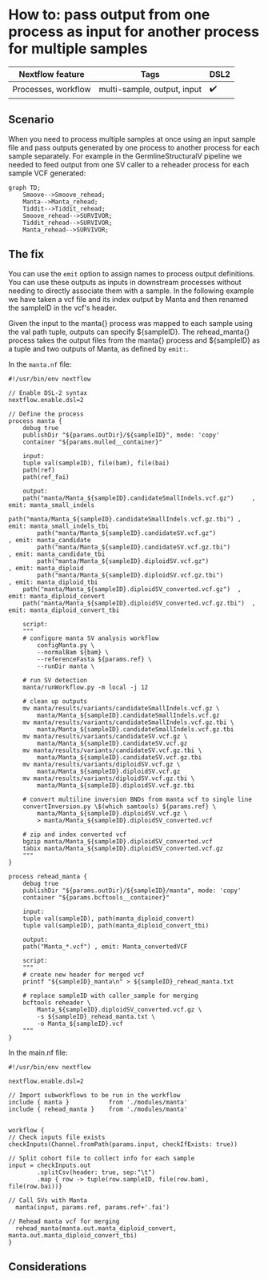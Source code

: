 # How to: pass output from one process as input for another process for multiple samples

|Nextflow feature     |Tags                                   |DSL2             |
|---------------------|---------------------------------------|-----------------|
| Processes, workflow |multi-sample, output, input |:heavy_check_mark:|

## Scenario  

When you need to process multiple samples at once using an input sample file and pass outputs generated by one process to another process for each sample separately. For example in the GermlineStructuralV pipeline we needed to feed output from one SV caller to a reheader process for each sample VCF generated:  

```mermaid
graph TD;
    Smoove-->Smoove_rehead;
    Manta-->Manta_rehead;
    Tiddit-->Tiddit_rehead;
    Smoove_rehead-->SURVIVOR;
    Tiddit_rehead-->SURVIVOR;
    Manta_rehead-->SURVIVOR;
```

## The fix

You can use the `emit` option to assign names to process output definitions. You can use these outputs as inputs in downstream processes without needing to directly associate them with a sample. In the following example we have taken a vcf file and its index output by Manta and then renamed the sampleID in the vcf's header. 

Given the input to the manta{} process was mapped to each sample using the val path tuple, outputs can specify ${sampleID}. The rehead_manta{} process takes the  output files from the manta{} process and ${sampleID} as a tuple and two outputs of Manta, as defined by `emit:`.

In the `manta.nf` file:  
```
#!/usr/bin/env nextflow

// Enable DSL-2 syntax
nextflow.enable.dsl=2

// Define the process
process manta {
	debug true
	publishDir "${params.outDir}/${sampleID}", mode: 'copy'
	container "${params.mulled__container}"
	
	input:
	tuple val(sampleID), file(bam), file(bai)
	path(ref)
	path(ref_fai)

	output:
	path("manta/Manta_${sampleID}.candidateSmallIndels.vcf.gz")  	, emit: manta_small_indels
    	path("manta/Manta_${sampleID}.candidateSmallIndels.vcf.gz.tbi")	, emit: manta_small_indels_tbi
    	path("manta/Manta_${sampleID}.candidateSV.vcf.gz")             	, emit: manta_candidate
    	path("manta/Manta_${sampleID}.candidateSV.vcf.gz.tbi")         	, emit: manta_candidate_tbi
    	path("manta/Manta_${sampleID}.diploidSV.vcf.gz")               	, emit: manta_diploid
    	path("manta/Manta_${sampleID}.diploidSV.vcf.gz.tbi")           	, emit: manta_diploid_tbi
	path("manta/Manta_${sampleID}.diploidSV_converted.vcf.gz")	, emit: manta_diploid_convert
	path("manta/Manta_${sampleID}.diploidSV_converted.vcf.gz.tbi")	, emit: manta_diploid_convert_tbi

	script:
	"""
	# configure manta SV analysis workflow
		configManta.py \
		--normalBam ${bam} \
		--referenceFasta ${params.ref} \
		--runDir manta \

	# run SV detection 
	manta/runWorkflow.py -m local -j 12

	# clean up outputs
	mv manta/results/variants/candidateSmallIndels.vcf.gz \
		manta/Manta_${sampleID}.candidateSmallIndels.vcf.gz
	mv manta/results/variants/candidateSmallIndels.vcf.gz.tbi \
		manta/Manta_${sampleID}.candidateSmallIndels.vcf.gz.tbi
	mv manta/results/variants/candidateSV.vcf.gz \
		manta/Manta_${sampleID}.candidateSV.vcf.gz
	mv manta/results/variants/candidateSV.vcf.gz.tbi \
		manta/Manta_${sampleID}.candidateSV.vcf.gz.tbi
	mv manta/results/variants/diploidSV.vcf.gz \
		manta/Manta_${sampleID}.diploidSV.vcf.gz
	mv manta/results/variants/diploidSV.vcf.gz.tbi \
		manta/Manta_${sampleID}.diploidSV.vcf.gz.tbi
	
	# convert multiline inversion BNDs from manta vcf to single line
	convertInversion.py \$(which samtools) ${params.ref} \
		manta/Manta_${sampleID}.diploidSV.vcf.gz \
		> manta/Manta_${sampleID}.diploidSV_converted.vcf

	# zip and index converted vcf
	bgzip manta/Manta_${sampleID}.diploidSV_converted.vcf
	tabix manta/Manta_${sampleID}.diploidSV_converted.vcf.gz
	"""
} 

process rehead_manta {
	debug true 
	publishDir "${params.outDir}/${sampleID}/manta", mode: 'copy'
	container "${params.bcftools__container}"

	input:
	tuple val(sampleID), path(manta_diploid_convert)
	tuple val(sampleID), path(manta_diploid_convert_tbi)
		
	output:
	path("Manta_*.vcf")	, emit: Manta_convertedVCF	
		
	script:
	"""
	# create new header for merged vcf
	printf "${sampleID}_manta\n" > ${sampleID}_rehead_manta.txt

	# replace sampleID with caller_sample for merging 	
	bcftools reheader \
		Manta_${sampleID}.diploidSV_converted.vcf.gz \
		-s ${sampleID}_rehead_manta.txt \
		-o Manta_${sampleID}.vcf
	"""
}
```

In the main.nf file: 
```
#!/usr/bin/env nextflow

nextflow.enable.dsl=2

// Import subworkflows to be run in the workflow
include { manta }           from './modules/manta'
include { rehead_manta }    from './modules/manta'


workflow {
// Check inputs file exists
checkInputs(Channel.fromPath(params.input, checkIfExists: true))
  
// Split cohort file to collect info for each sample
input = checkInputs.out
        .splitCsv(header: true, sep:"\t")
        .map { row -> tuple(row.sampleID, file(row.bam), file(row.bai))}

// Call SVs with Manta  
  manta(input, params.ref, params.ref+'.fai')

// Rehead manta vcf for merging 
  rehead_manta(manta.out.manta_diploid_convert, manta.out.manta_diploid_convert_tbi)
}

```

## Considerations 


